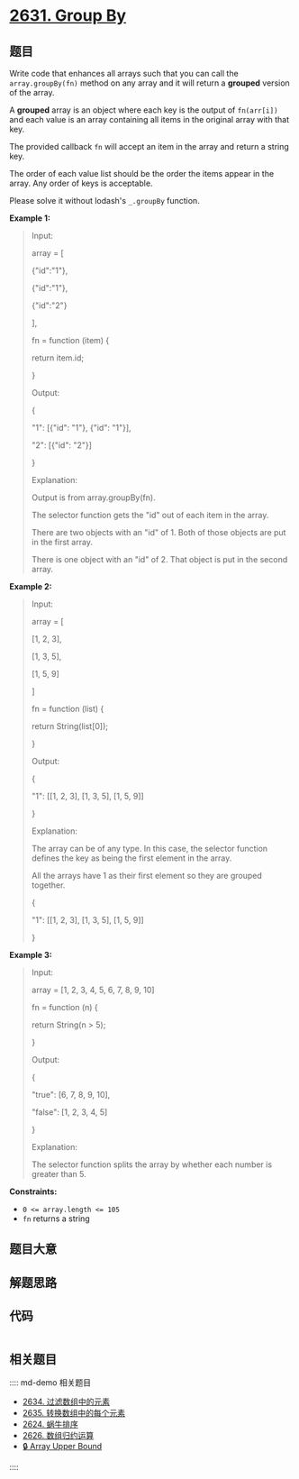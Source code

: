 # [2631. Group By](https://leetcode.com/problems/group-by)

## 题目

Write code that enhances all arrays such that you can call the
`array.groupBy(fn)` method on any array and it will return a **grouped**
version of the array.

A  **grouped**  array is an object where each key is the output of
`fn(arr[i])` and each value is an array containing all items in the original
array with that key.

The provided callback `fn` will accept an item in the array and return a
string key.

The order of each value list should be the order the items appear in the
array. Any order of keys is acceptable.

Please solve it without lodash's `_.groupBy` function.



**Example 1:**

> Input: 
> 
> array = [
> 
>   {"id":"1"},
> 
>   {"id":"1"},
> 
>   {"id":"2"}
> 
> ], 
> 
> fn = function (item) { 
> 
>   return item.id; 
> 
> }
> 
> Output: 
> 
> { 
> 
>   "1": [{"id": "1"}, {"id": "1"}],   
> 
>   "2": [{"id": "2"}] 
> 
> }
> 
> Explanation:
> 
> Output is from array.groupBy(fn).
> 
> The selector function gets the "id" out of each item in the array.
> 
> There are two objects with an "id" of 1. Both of those objects are put in the first array.
> 
> There is one object with an "id" of 2. That object is put in the second array.

**Example 2:**

> Input: 
> 
> array = [
> 
>   [1, 2, 3],
> 
>   [1, 3, 5],
> 
>   [1, 5, 9]
> 
> ]
> 
> fn = function (list) { 
> 
>   return String(list[0]); 
> 
> }
> 
> Output: 
> 
> { 
> 
>   "1": [[1, 2, 3], [1, 3, 5], [1, 5, 9]] 
> 
> }
> 
> Explanation:
> 
> The array can be of any type. In this case, the selector function defines the key as being the first element in the array. 
> 
> All the arrays have 1 as their first element so they are grouped together.
> 
> {
> 
>   "1": [[1, 2, 3], [1, 3, 5], [1, 5, 9]]
> 
> }

**Example 3:**

> Input: 
> 
> array = [1, 2, 3, 4, 5, 6, 7, 8, 9, 10]
> 
> fn = function (n) { 
> 
>   return String(n > 5);
> 
> }
> 
> Output:
> 
> {
> 
>   "true": [6, 7, 8, 9, 10],
> 
>   "false": [1, 2, 3, 4, 5]
> 
> }
> 
> Explanation:
> 
> The selector function splits the array by whether each number is greater than 5.

**Constraints:**

  * `0 <= array.length <= 105`
  * `fn` returns a string


## 题目大意

## 解题思路

## 代码

```javascript

```

## 相关题目

:::: md-demo 相关题目
- [2634. 过滤数组中的元素](https://leetcode.com/problems/filter-elements-from-array)
- [2635. 转换数组中的每个元素](https://leetcode.com/problems/apply-transform-over-each-element-in-array)
- [2624. 蜗牛排序](https://leetcode.com/problems/snail-traversal)
- [2626. 数组归约运算](https://leetcode.com/problems/array-reduce-transformation)
- [🔒 Array Upper Bound](https://leetcode.com/problems/array-upper-bound)

::::

